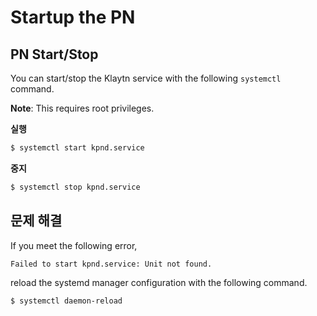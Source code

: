 # Startup the PN

## PN Start/Stop

You can start/stop the Klaytn service with the following `systemctl` command.

**Note**: This requires root privileges.

**실행**

```bash
$ systemctl start kpnd.service

```

**중지**

```bash
$ systemctl stop kpnd.service

```

## 문제 해결

If you meet the following error,

```bash
Failed to start kpnd.service: Unit not found.
```

reload the systemd manager configuration with the following command.

```bash
$ systemctl daemon-reload
```


